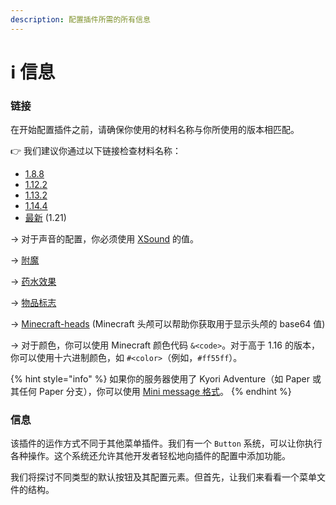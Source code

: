 ```yaml
---
description: 配置插件所需的所有信息
---
```


# ℹ️ 信息

### 链接

在开始配置插件之前，请确保你使用的材料名称与你所使用的版本相匹配。

👉 我们建议你通过以下链接检查材料名称：

* [1.8.8](https://helpch.at/docs/1.8.8/org/bukkit/Material.html)
* [1.12.2](https://helpch.at/docs/1.12.2/org/bukkit/Material.html)
* [1.13.2](https://helpch.at/docs/1.13.2/org/bukkit/Material.html)
* [1.14.4](https://helpch.at/docs/1.14.4/org/bukkit/Material.html)
* [最新](https://hub.spigotmc.org/javadocs/spigot/org/bukkit/Material.html) (1.21)

\-> 对于声音的配置，你必须使用 [XSound](https://github.com/CryptoMorin/XSeries/blob/master/src/main/java/com/cryptomorin/xseries/XSound.java) 的值。

\-> [附魔](https://hub.spigotmc.org/javadocs/spigot/org/bukkit/enchantments/Enchantment.html)

\-> [药水效果](https://hub.spigotmc.org/javadocs/bukkit/org/bukkit/potion/PotionEffectType.html)

\-> [物品标志](https://hub.spigotmc.org/javadocs/bukkit/org/bukkit/inventory/ItemFlag.html)

\-> [Minecraft-heads](https://minecraft-heads.com/) (Minecraft 头颅可以帮助你获取用于显示头颅的 base64 值)

\-> 对于颜色，你可以使用 Minecraft 颜色代码 `&<code>`。对于高于 1.16 的版本，你可以使用十六进制颜色，如 `#<color>`（例如，`#ff55ff`）。

{% hint style="info" %}
如果你的服务器使用了 Kyori Adventure（如 Paper 或其任何 Paper 分支），你可以使用 [Mini message 格式](https://docs.adventure.kyori.net/minimessage/format.html)。
{% endhint %}

### 信息

该插件的运作方式不同于其他菜单插件。我们有一个 `Button` 系统，可以让你执行各种操作。这个系统还允许其他开发者轻松地向插件的配置中添加功能。

我们将探讨不同类型的默认按钮及其配置元素。但首先，让我们来看看一个菜单文件的结构。
